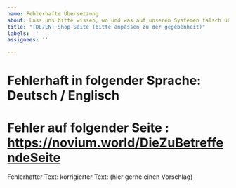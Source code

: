 ```yaml
---
name: Fehlerhafte Übersetzung
about: Lass uns bitte wissen, wo und was auf unseren Systemen falsch übersetzt ist.
title: "[DE/EN] Shop-Seite (bitte anpassen zu der gegebenheit)"
labels: ''
assignees: ''

---
```


# Fehlerhaft in folgender Sprache: Deutsch / Englisch
# Fehler auf folgender Seite : https://novium.world/DieZuBetreffendeSeite

Fehlerhafter Text: 
korrigierter Text: (hier gerne einen Vorschlag)
